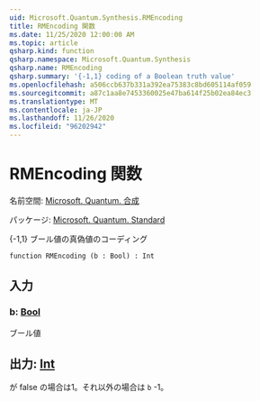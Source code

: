 ```yaml
---
uid: Microsoft.Quantum.Synthesis.RMEncoding
title: RMEncoding 関数
ms.date: 11/25/2020 12:00:00 AM
ms.topic: article
qsharp.kind: function
qsharp.namespace: Microsoft.Quantum.Synthesis
qsharp.name: RMEncoding
qsharp.summary: '{-1,1} coding of a Boolean truth value'
ms.openlocfilehash: a506ccb637b331a392ea75383c8bd605114af059
ms.sourcegitcommit: a87c1aa8e7453360025e47ba614f25b02ea84ec3
ms.translationtype: MT
ms.contentlocale: ja-JP
ms.lasthandoff: 11/26/2020
ms.locfileid: "96202942"
---
```

# <a name="rmencoding-function"></a>RMEncoding 関数

名前空間: [Microsoft. Quantum. 合成](xref:Microsoft.Quantum.Synthesis)

パッケージ: [Microsoft. Quantum. Standard](https://nuget.org/packages/Microsoft.Quantum.Standard)


{-1,1} ブール値の真偽値のコーディング

```qsharp
function RMEncoding (b : Bool) : Int
```


## <a name="input"></a>入力

### <a name="b--bool"></a>b: [Bool](xref:microsoft.quantum.lang-ref.bool)

ブール値



## <a name="output--int"></a>出力: [Int](xref:microsoft.quantum.lang-ref.int)

が false の場合は1。それ以外の場合は `b` -1。